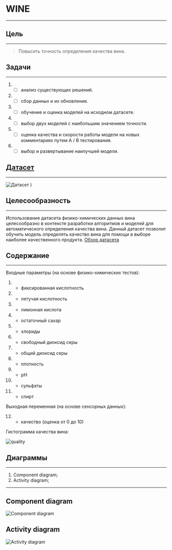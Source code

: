 # WINE
____

## Цель
____
> Повысить точность определения качества вина.
## Задачи
____
1. - [ ] анализ существующих решений.
2. - [ ] сбор данных и их обновление.
3. - [ ] обучение и оценка моделей на исходном датасете.
4. - [ ] выбор двух моделей с наибольшим значением точности.
5. - [ ] оценка качества и скорости работы модели на новых комментариях путем A / B тестирования.
6. - [ ] выбор и развертывание наилучшей модели.
## [Датасет](https://www.kaggle.com/datasets/uciml/red-wine-quality-cortez-et-al-2009)
____
![Датасет](https://github.com/KorArtV/ahri-source-marsu/assets/131380068/3c37e51a-8e57-4de0-9add-5bed408184d8)
)

## Целесообразность
____
Использование датасета физико-химических данных вина целесообразно в контексте разработки алгоритмов и моделей для автоматического определения качества вина. Данный датасет позволит обучить модель определять качество вина для помощи в выборе наиболее качественного продукта.
[Обзор датасета](https://www.kaggle.com/datasets/uciml/red-wine-quality-cortez-et-al-2009)
## Содержание 
____
Входные параметры (на основе физико-химических тестов):
1. - фиксированная кислотность
2. - летучая кислотность
3. - лимонная кислота
4. - остаточный сахар
5. - хлориды
6. - свободный диоксид серы
7. - общий диоксид серы
8. - плотность
9. - рН
10. - сульфаты
11. - спирт

Выходная переменная (на основе сенсорных данных):

12. - качество (оценка от 0 до 10)

Гистограмма качества вина:

![quality](https://github.com/KorArtV/ahri-source-marsu/assets/131380068/79cbe8a9-d400-48d0-94bd-59e1da71ee94)
## Диаграммы 
____
1. Component diagram;
2. Activity diagram;
____
## Component diagram
![Component diagram](https://github.com/KorArtV/ahri-source-marsu/assets/131380068/a9e8778e-342f-4a5b-9ff9-08c9372eb9c9)
## Activity diagram
![Activity diagram](https://github.com/KorArtV/ahri-source-marsu/assets/131380068/8bb2fbfd-024f-41ec-bbe1-6b97c2fb0a07)
